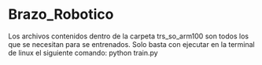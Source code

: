 # Brazo_Robotico

Los archivos contenidos dentro de la carpeta trs_so_arm100 son todos los que se necesitan para se entrenados. Solo basta con ejecutar en la terminal de linux el siguiente comando: python train.py
